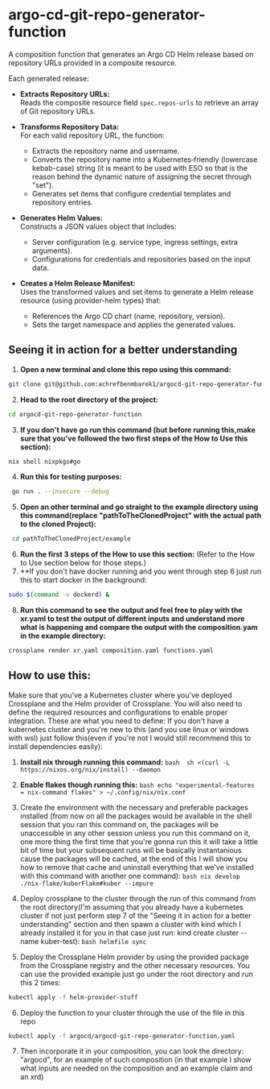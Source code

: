 # argo-cd-git-repo-generator-function

A composition function that generates an Argo CD Helm release based on repository URLs provided in a composite resource.

Each generated release:

- **Extracts Repository URLs:**  
  Reads the composite resource field `spec.repos-urls` to retrieve an array of Git repository URLs.

- **Transforms Repository Data:**  
  For each valid repository URL, the function:
  - Extracts the repository name and username.
  - Converts the repository name into a Kubernetes‑friendly (lowercase kebab-case) string (it is meant to be used with ESO so that is the reason behind the dynamic nature of assigning the secret through "set").
  - Generates set items that configure credential templates and repository entries.

- **Generates Helm Values:**  
  Constructs a JSON values object that includes:
  - Server configuration (e.g. service type, ingress settings, extra arguments).
  - Configurations for credentials and repositories based on the input data.
  
- **Creates a Helm Release Manifest:**  
  Uses the transformed values and set items to generate a Helm release resource (using provider-helm types) that:
  - References the Argo CD chart (name, repository, version).
  - Sets the target namespace and applies the generated values.
  
## Seeing it in action for a better understanding
1. **Open a new terminal and clone this repo using this command:**
```bash
git clone git@github.com:achrefbenmbarek1/argocd-git-repo-generator-function.git
```
2. **Head to the root directory of the project:**
```bash
cd argocd-git-repo-generator-function
```
3. **If you don't have go run this command (but before running this,make sure that you've followed the two first steps of the How to Use this section):**
```bash
nix shell nixpkgs#go
```
4. **Run this for testing purposes:**
```bash
 go run . --insecure --debug
```
5. **Open an other terminal and go straight to the example directory using this command(replace "pathToTheClonedProject" with the actual path to the cloned Project):**
```bash
 cd pathToTheClonedProject/example
```
6. **Run the first 3 steps of the How to use this section:**
(Refer to the How to Use section below for those steps.)
7. **If you don't have docker running and you went through step 6 just run this to start docker in the background:
```bash
sudo $(command -v dockerd) &
```
8. **Run this command to see the output and feel free to play with the xr.yaml to test the output of different inputs and understand more what is happening and compare the output with the composition.yam in the example directory:**
```bash
crossplane render xr.yaml composition.yaml functions.yaml
```
## How to use this:
Make sure that you've a Kubernetes cluster where you've deployed Crossplane and the Helm provider of Crossplane. You will also need to define the required resources and configurations to enable proper integration. These are what you need to define:
 If you don't have a kubernetes cluster and you're new to this (and you use linux or windows with wsl) just follow this(even if you're not I would still recommend this to install dependencies easily):
   1. **Install nix through running this command:**
     ```bash 
     sh <(curl -L https://nixos.org/nix/install) --daemon
     ```
   2. **Enable flakes though running this:**
     ```bash
     echo "experimental-features = nix-command flakes" > ~/.config/nix/nix.conf
     ```
   3. Create the environment with the necessary and preferable packages installed (from now on all the packages would be available in the shell session that you ran this command on, the packages will be unaccessible in any other session unless you run this command on it, one more thing the first time that you're gonna run this it will take a little bit of time but your subsequent runs will be basically instantanious cause the packages will be cached, at the end of this I will show you how to remove that cache and uninstall everything that we've installed with this command with another one command):
     ```bash
     nix develop ./nix-flake/kuberFlake#kuber --impure
     ```
   4. Deploy crossplane to the cluster through the run of this command from the root directory(I'm assuming that you already have a kubernetes cluster if not just perform step 7 of the "Seeing it in action for a better understanding" section and then spawn a cluster with kind which I already installed it for you in that case just run: kind create cluster --name kuber-test):
     ```bash
     helmfile sync
     ```

   5. Deploy the Crossplane Helm provider by using the provided package from the Crossplane registry and the other necessary resources.
   You can use the provided example just go under the root directory and run this 2 times: 
   ```bash
   kubectl apply -f helm-provider-stuff
   ```

   6. Deploy the function to your cluster through the use of the file in this repo
   ```bash
   kubectl apply -f argocd/argocd-git-repo-generator-function.yaml
   ```
   7. Then incorporate it in your composition, you can look the directory: "argocd", for an example of such composition (in that example I show what inputs are needed on the composition and an example claim and an xrd)
